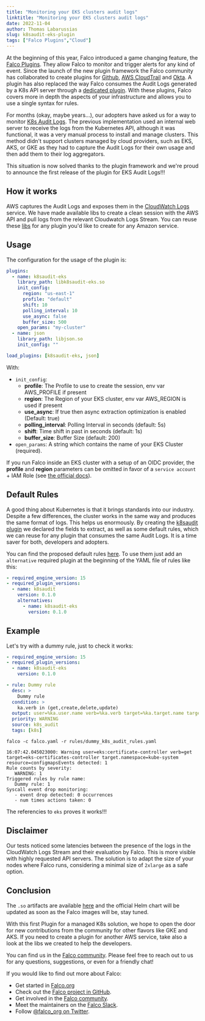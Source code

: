 ```yaml
---
title: "Monitoring your EKS clusters audit logs"
linktitle: "Monitoring your EKS clusters audit logs"
date: 2022-11-04
author: Thomas Labarussias
slug: k8saudit-eks-plugin
tags: ["Falco Plugins","Cloud"]
---
```


At the beginning of this year, Falco introduced a game changing feature, the [Falco Plugins](https://falco.org/blog/falco-announcing-plugins/). They allow Falco to monitor and trigger alerts for any kind of event. Since the launch of the new plugin framework the Falco community has collaborated to create plugins for [Github](https://github.com/falcosecurity/plugins/tree/master/plugins/github), [AWS CloudTrail](https://github.com/falcosecurity/plugins/tree/master/plugins/cloudtrail) and [Okta](https://github.com/falcosecurity/plugins/tree/master/plugins/okta). A plugin has also replaced the way Falco consumes the Audit Logs generated by a K8s API server through a [dedicated plugin](https://github.com/falcosecurity/plugins/tree/master/plugins/k8saudit). With these plugins, Falco covers more in depth the aspects of your infrastructure and allows you to use a single syntax for rules.

For months (okay, maybe years...), our adopters have asked us for a way to monitor [K8s Audit Logs](https://kubernetes.io/docs/tasks/debug/debug-cluster/audit/). The previous implementation used an internal web server to receive the logs from the Kubernetes API, although it was functional, it was a very manual process to install and manage clusters. This method didn't support clusters managed by cloud providers, such as EKS, AKS, or GKE as they had to capture the Audit Logs for their own usage and then add them to their log aggregators.

This situation is now solved thanks to the plugin framework and we're proud to announce the first release of the plugin for EKS Audit Logs!!!

## How it works

AWS captures the Audit Logs and exposes them in the [CloudWatch Logs](https://docs.aws.amazon.com/AmazonCloudWatch/latest/logs/WhatIsCloudWatchLogs.html) service. We have made available libs to create a clean session with the AWS API and pull logs from the relevant Cloudwatch Logs Stream. You can reuse these [libs](https://github.com/falcosecurity/plugins/tree/master/shared/go/aws) for any plugin you'd like to create for any Amazon service.

## Usage

The configuration for the usage of the plugin is:

```yaml
plugins:
  - name: k8saudit-eks
    library_path: libk8saudit-eks.so
    init_config:
      region: "us-east-1"
      profile: "default"
      shift: 10
      polling_interval: 10
      use_async: false
      buffer_size: 500
    open_params: "my-cluster"
  - name: json
    library_path: libjson.so
    init_config: ""

load_plugins: [k8saudit-eks, json]
```
With:
* `init_config`:
  * **profile**: The Profile to use to create the session, env var AWS_PROFILE if present
  * **region**: The Region of your EKS cluster, env var AWS_REGION is used if present
  * **use_async**: If true then async extraction optimization is enabled (Default: true)
  * **polling_interval**: Polling Interval in seconds (default: 5s)
  * **shift**: Time shift in past in seconds (default: 1s)
  * **buffer_size**: Buffer Size (default: 200)
* `open_params`: A string which contains the name of your EKS Cluster (required).

If you run Falco inside an EKS cluster with a setup of an OIDC provider, the **profile** and **region** parameters can be omitted in favor of a `service account` + IAM Role (see [the official docs](https://docs.aws.amazon.com/eks/latest/userguide/enable-iam-roles-for-service-accounts.html)).

## Default Rules

A good thing about Kubernetes is that it brings standards into our industry. Despite a few differences, the cluster works in the same way and produces the same format of logs. This helps us enormously. By creating the [k8saudit plugin](https://github.com/falcosecurity/plugins/tree/master/plugins/k8saudit) we declared the fields to extract, as well as some default rules, which we can reuse for any plugin that consumes the same Audit Logs. It is a time saver for both, developers and adopters.

You can find the proposed default rules [here](https://github.com/falcosecurity/plugins/blob/master/plugins/k8saudit/rules/k8s_audit_rules.yaml). To use them just add an `alternative` required plugin at the beginning of the YAML file of rules like this:

```yaml
- required_engine_version: 15
- required_plugin_versions:
  - name: k8saudit
    version: 0.1.0
    alternatives:
      - name: k8saudit-eks
        version: 0.1.0
```

## Example

Let's try with a dummy rule, just to check it works:

```yaml
- required_engine_version: 15
- required_plugin_versions:
  - name: k8saudit-eks
    version: 0.1.0

- rule: Dummy rule
  desc: >
    Dummy rule
  condition: >
    ka.verb in (get,create,delete,update)
  output: user=%ka.user.name verb=%ka.verb target=%ka.target.name target.namespace=%ka.target.namespace resource=%ka.target.resource
  priority: WARNING
  source: k8s_audit
  tags: [k8s]
```

```shell
falco -c falco.yaml -r rules/dummy_k8s_audit_rules.yaml 
```

```shell
16:07:42.045023000: Warning user=eks:certificate-controller verb=get target=eks-certificates-controller target.namespace=kube-system resource=configmapsEvents detected: 1
Rule counts by severity:
   WARNING: 1
Triggered rules by rule name:
   Dummy rule: 1
Syscall event drop monitoring:
   - event drop detected: 0 occurrences
   - num times actions taken: 0
```

The referencies to `eks` proves it works!!!

## Disclaimer

Our tests noticed some latencies between the presence of the logs in the CloudWatch Logs Stream and their evaluation by Falco. This is more visible with highly requested API servers. The solution is to adapt the size of your nodes where Falco runs, considering a minimal size of `2xlarge` as a safe option.

## Conclusion

The `.so` artifacts are available [here](https://download.falco.org/?prefix=plugins/stable/) and the official Helm chart will be updated as soon as the Falco images will be, stay tuned.

With this first Plugin for a managed K8s solution, we hope to open the door for new contributions from the community for other flavors like GKE and AKS. If you need to create a plugin for another AWS service, take also a look at the libs we created to help the developers.

You can find us in the [Falco community](https://github.com/falcosecurity/community). Please feel free to reach out to us for any questions, suggestions, or even for a friendly chat!

If you would like to find out more about Falco:

* Get started in [Falco.org](http://falco.org/)
* Check out the [Falco project in GitHub](https://github.com/falcosecurity/falco).
* Get involved in the [Falco community](https://falco.org/community/).
* Meet the maintainers on the [Falco Slack](https://kubernetes.slack.com/?redir=%2Farchives%2FCMWH3EH32).
* Follow [@falco_org on Twitter](https://twitter.com/falco_org).
